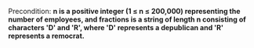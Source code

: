 Precondition: **n is a positive integer (1 ≤ n ≤ 200,000) representing the number of employees, and fractions is a string of length n consisting of characters 'D' and 'R', where 'D' represents a depublican and 'R' represents a remocrat.**